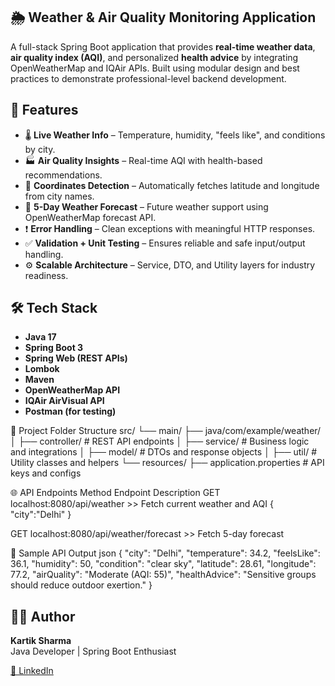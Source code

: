 ## 🌦️ Weather & Air Quality Monitoring Application

A full-stack Spring Boot application that provides **real-time weather data**, **air quality index (AQI)**, and personalized **health advice** by integrating OpenWeatherMap and IQAir APIs. Built using modular design and best practices to demonstrate professional-level backend development.

## 🚀 Features
- 🌡️ **Live Weather Info** – Temperature, humidity, "feels like", and conditions by city.
- 🏭 **Air Quality Insights** – Real-time AQI with health-based recommendations.
- 📍 **Coordinates Detection** – Automatically fetches latitude and longitude from city names.
- 📅 **5-Day Weather Forecast** – Future weather support using OpenWeatherMap forecast API.
- ❗ **Error Handling** – Clean exceptions with meaningful HTTP responses.
- ✅ **Validation + Unit Testing** – Ensures reliable and safe input/output handling.
- ⚙️ **Scalable Architecture** – Service, DTO, and Utility layers for industry readiness.

## 🛠️ Tech Stack

- **Java 17**
- **Spring Boot 3**
- **Spring Web (REST APIs)**
- **Lombok**
- **Maven**
- **OpenWeatherMap API**
- **IQAir AirVisual API**
- **Postman (for testing)**

📁 Project Folder Structure
src/
 └── main/
     ├── java/com/example/weather/
     │   ├── controller/        # REST API endpoints
     │   ├── service/           # Business logic and integrations
     │   ├── model/             # DTOs and response objects
     │   ├── util/              # Utility classes and helpers
     └── resources/
         ├── application.properties  # API keys and configs

🌐 API Endpoints
Method	Endpoint	Description
GET	localhost:8080/api/weather >> Fetch current weather and AQI 
{
 "city":"Delhi"
}

GET	localhost:8080/api/weather/forecast >> Fetch 5-day forecast

📸 Sample API Output
json
{
  "city": "Delhi",
  "temperature": 34.2,
  "feelsLike": 36.1,
  "humidity": 50,
  "condition": "clear sky",
  "latitude": 28.61,
  "longitude": 77.2,
  "airQuality": "Moderate (AQI: 55)",
  "healthAdvice": "Sensitive groups should reduce outdoor exertion."
}

## 🙋‍♂️ Author

**Kartik Sharma**  
Java Developer | Spring Boot Enthusiast

[🔗 LinkedIn]([https://www.linkedin.com/in/your-profile](https://www.linkedin.com/in/kartiksharma-tech-enthusiast/))
